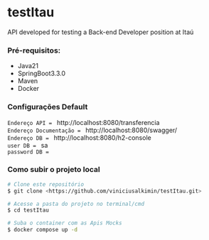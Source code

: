# testItau
API developed for testing a Back-end Developer position at Itaú

### Pré-requisitos:
* Java21
* SpringBoot3.3.0
* Maven
* Docker

### Configurações Default
`Endereço API = ` http://localhost:8080/transferencia<br>
`Endereço Documentação = ` http://localhost:8080/swagger/ <br>
`Endereço DB = ` http://localhost:8080/h2-console <br>
`user DB = ` sa <br>
`password DB = `  <br>

### Como subir o projeto local
````bash
# Clone este repositório 
$ git clone <https://github.com/viniciusalkimin/testItau.git>

# Acesse a pasta do projeto no terminal/cmd 
$ cd testItau

# Suba o container com as Apis Mocks
$ docker compose up -d
````